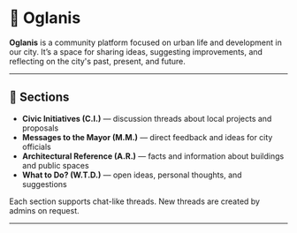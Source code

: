 # 🌆 **Oglanis**
**Oglanis** is a community platform focused on urban life and development in our city.
It’s a space for sharing ideas, suggesting improvements, and reflecting on the city's past, present, and future.

---

## 🔧 Sections

- **Civic Initiatives (C.I.)** — discussion threads about local projects and proposals
- **Messages to the Mayor (M.M.)** — direct feedback and ideas for city officials
- **Architectural Reference (A.R.)** — facts and information about buildings and public spaces
- **What to Do? (W.T.D.)** — open ideas, personal thoughts, and suggestions

Each section supports chat-like threads. New threads are created by admins on request.

---

